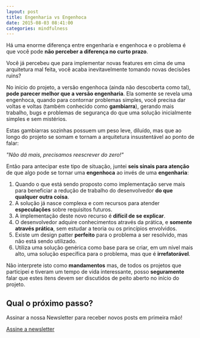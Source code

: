 ```yaml
---
layout: post
title: Engenharia vs Engenhoca
date: 2015-08-03 08:41:00
categories: mindfulness
---
```


Há uma enorme diferença entre engenharia e engenhoca e o problema é que você pode **não perceber a diferença no curto prazo**.

<div class="post-impact-1">
    <p>Você já percebeu que para implementar novas features em cima de uma arquitetura mal feita, você acaba inevitavelmente tomando novas decisões ruins?</p>
</div>

No início do projeto, a versão engenhoca (ainda não descoberta como tal), **pode parecer melhor que a versão engenharia**. Ela somente se revela uma engenhoca, quando para contornar problemas simples, você precisa dar voltas e voltas (também conhecido como **gambiarra**), gerando mais trabalho, bugs e problemas de segurança do que uma solução inicialmente simples e sem mistérios.

Estas gambiarras sozinhas possuem um peso leve, diluído, mas que ao longo do projeto se somam e tornam a arquitetura insustentável ao ponto de falar:

<div class="post-impact-1">
    <p><i>"Não dá mais, precisamos reescrever do zero!"</i></p>
</div>


Então para antecipar este tipo de situação, juntei **seis sinais para atenção** de que algo pode se tornar uma **engenhoca** ao invés de uma **engenharia**:

1. Quando o que está sendo proposto como implementação serve mais para beneficiar a redução de trabalho do desenvolvedor **do que qualquer outra coisa**.
2. A solução já nasce complexa e com recursos para atender **especulações** sobre requisitos futuros.
3. A implementação deste novo recurso é **difícil de se explicar**.
4. O desenvolvedor adquire conhecimentos através da prática, e **somente através prática**, sem estudar a teoria ou os princípios envolvidos.
5. Existe um design patter **perfeito** para o problema a ser resolvido, mas não está sendo utilizado.
6. Utiliza uma solução genérica como base para se criar, em um nível mais alto, uma solução específica para o problema, mas que é **irrefatorável**.

Não interprete isto como **mandamentos** mas, de todos os projetos que participei e tiveram um tempo de vida interessante, posso **seguramente** falar que estes itens devem ser discutidos de peito aberto no início do projeto.

## Qual o próximo passo?

Assinar a nossa Newsletter para receber novos posts em primeira mão!

<div class="margin-top--2">
  <a class="button button-border button-medium" href="#newsletter">
    Assine a newsletter
  </a>
</div>